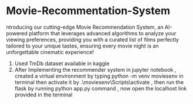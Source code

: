 # Movie-Recommentation-System

ntroducing our cutting-edge Movie Recommendation System, an AI-powered platform that leverages advanced algorithms to analyze your viewing preferences, providing you with a curated list of films perfectly tailored to your unique tastes, ensuring every movie night is an unforgettable cinematic experience!

1. Used TmDb dataset available in kaggle
2. After Implementing the recommender system in jupyter notebook , created a virtual environment by typing python -m venv moviesenv
 in terminal then activate it by .\moviesenv\Scripts\activate , then run the flask by running python app.py command , now open the localhost link provided in the terminal


